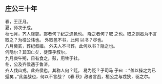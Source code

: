 ## 庄公三十年
春，王正月。  
夏，师次于成。  
秋七月，齐人降鄣。鄣者何？纪之遗邑也。 降之者何？取
之也。取之则曷为不言取之？为桓公讳也。 外取邑不书，此何
以书？尽也。  
八月癸亥，葬纪叔姬。 外夫人不书葬，此何以书？隐之也。  
何隐尔？其国亡矣，徒葬乎叔尔。  
九月庚午朔，日有食之，鼓，用牲于社。  
冬，公及齐侯遇于鲁济。  
齐人伐山戎。此齐侯也，其称人何？贬。 曷为贬？子司马
子曰 ：“盖以操之为已蹙矣 。”此盖战也，何以不言战？《春
秋》敌者言战，桓公之与戎狄，驱之尔。  

